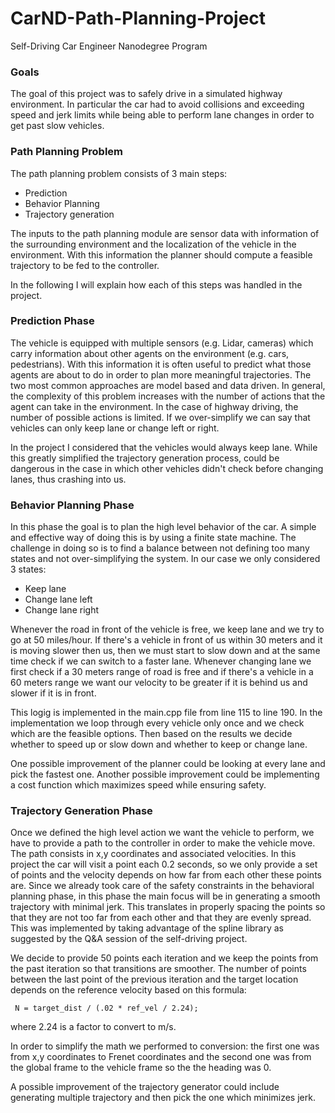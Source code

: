 # CarND-Path-Planning-Project
Self-Driving Car Engineer Nanodegree Program

### Goals

The goal of this project was to safely drive in a simulated highway environment. In particular the car had to avoid
 collisions and exceeding speed and jerk limits while being able to perform lane changes in order to get past slow
  vehicles.
   
### Path Planning Problem

The path planning problem consists of 3 main steps:

- Prediction
- Behavior Planning
- Trajectory generation

The inputs to the path planning module are sensor data with information of the surrounding environment and the
 localization of the
 vehicle in the environment. With this information the planner should compute a feasible trajectory to be fed to the
  controller.
  
  In the following I will explain how each of this steps was handled in the project.
  
  ### Prediction Phase
  
The vehicle is equipped with multiple sensors (e.g. Lidar, cameras) which carry information about other agents on the
 environment (e.g. cars, pedestrians). With this information it is often useful to predict what those agents are
  about to do in order to plan more meaningful trajectories. The two most common approaches are model
   based and data driven. In general, the complexity of this problem increases with the number of actions that the
    agent can take in the environment. In the case of highway driving, the number of possible actions is limited. If
     we over-simplify we can say that vehicles can only keep lane or change left or right.
     
  In the project I considered that the vehicles would always keep lane. While this greatly simplified the trajectory
   generation process, could be dangerous in the case in which other vehicles didn't check before changing lanes, thus crashing into us.
   
   ### Behavior Planning Phase
   
   In this phase the goal is to plan the high level behavior of the car. A simple and effective way of doing this is
    by using a finite state machine. The challenge in doing so is to find a balance between not defining too many
     states and not over-simplifying the system. In our case we only considered 3 states: 
 - Keep lane
 - Change lane left
 - Change lane right
 
 Whenever the road in front of the vehicle is free, we keep lane and we try to go at 50 miles/hour. If there's a
  vehicle in front of us within 30 meters and it is moving slower then us, then we must start to slow down and at the
   same time check if we can switch to a faster lane. Whenever changing lane we first check if a 30 meters range of
    road is free and if there's a vehicle in a 60 meters range we want our velocity to be greater if it is behind us
     and slower if it is in front.
     
 This logig is implemented in the main.cpp file from line 115 to line 190. In the implementation we loop through
  every vehicle only once and we check which are the feasible options. Then based on the results we decide whether to
   speed up or slow down and whether to keep or change lane.
   
 One possible improvement of the planner could be looking at every lane and pick the fastest one. Another possible
  improvement could be implementing a cost function which maximizes speed while ensuring safety.
   
 ### Trajectory Generation Phase
 
 Once we defined the high level action we want the vehicle to perform, we have to provide a path to the controller in
  order to make the vehicle move. The path consists in x,y coordinates and associated velocities. In this project the
   car will visit a point each 0.2 seconds, so we only
   provide a set of points and the velocity depends on how far from each other these points are. Since
   we already took care of the safety constraints in the behavioral planning phase, in this phase the main focus will
    be in generating a smooth trajectory with minimal jerk. This translates in properly spacing the points so that
     they are not too far from each other and that they are evenly spread. This was implemented by taking advantage
      of the spline library as suggested by the Q&A session of the self-driving project. 
      
   We decide to provide 50 points each iteration and we keep the points from the past iteration so that transitions are
  smoother.
   The number of points between the last point of the previous iteration and the target location  depends on the
    reference velocity based on this
    formula: 
```
 N = target_dist / (.02 * ref_vel / 2.24);
```

where 2.24 is a factor to convert to m/s.

In order to simplify the math we performed to conversion: the first one was from x,y coordinates to Frenet
 coordinates and the second one was from the global frame to the vehicle frame so the the heading was 0.

A possible improvement of the trajectory generator could include generating multiple trajectory and then pick the one
 which minimizes jerk.